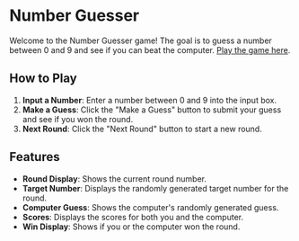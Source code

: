 # Number Guesser

Welcome to the Number Guesser game! The goal is to guess a number between 0 and 9 and see if you can beat the computer. [Play the game here](https://dmitryiobukhov.github.io/guess-number-game/).


## How to Play

1. **Input a Number**: Enter a number between 0 and 9 into the input box.
2. **Make a Guess**: Click the "Make a Guess" button to submit your guess and see if you won the round.
3. **Next Round**: Click the "Next Round" button to start a new round.

## Features

- **Round Display**: Shows the current round number.
- **Target Number**: Displays the randomly generated target number for the round.
- **Computer Guess**: Shows the computer's randomly generated guess.
- **Scores**: Displays the scores for both you and the computer.
- **Win Display**: Shows if you or the computer won the round.
